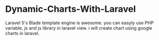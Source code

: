 # Dynamic-Charts-With-Laravel
Laravel 5's Blade template engine is awesome. you can easyly use PHP variable, js and js library in laravel view. i will create chart using google charts in laravel.
